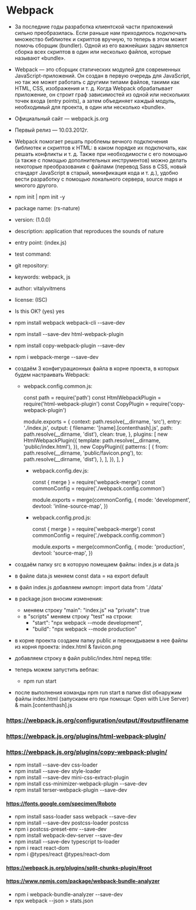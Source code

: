 # Webpack

- За последние годы разработка клиентской части приложений сильно преобразилась. Если раньше нам приходилось подключать множество библиотек и скриптов вручную, то теперь в этом может помочь сборщик (bundler). Одной из его важнейших задач является сборка всех скриптов в один или несколько файлов, которые называют «bundle».

- Webpack — это сборщик статических модулей для современных JavaScript-приложений. Он создан в первую очередь для JavaScript, но так же может работать с другими типами файлов, такими как HTML, CSS, изображения и т. д. Когда Webpack обрабатывает приложение, он строит граф зависимостей из одной или нескольких точек входа (entry points), а затем объединяет каждый модуль, необходимый для проекта, в один или несколько «bundle».

- Официальный сайт — webpack.js.org

- Первый релиз — 10.03.2012г.

- Webpack помогает решать проблемы вечного подключения библиотек и скриптов к HTML: в каком порядке их подключать, как решать конфликты и т. д. Также при необходимости с его помощью (а также с помощью дополнительных инструментов) можно делать некоторые преобразования с файлами (перевод Sass в CSS, новый стандарт JavaScript в старый, минификация кода и т. д.), удобно вести разработку с помощью локального сервера, source maps и многого другого.

- npm init | npm init -y

- package name: (rs-nature)
- version: (1.0.0)
- description: application that reproduces the sounds of nature
- entry point: (index.js)
- test command:
- git repository:
- keywords: webpack, js
- author: vitalyvitmens
- license: (ISC)
- Is this OK? (yes) yes

- npm install webpack webpack-cli --save-dev
- npm install --save-dev html-webpack-plugin
- npm install copy-webpack-plugin --save-dev
- npm i webpack-merge --save-dev

- создаём 3 конфигурационных файла в корне проекта, в которых будем настраивать Webpack:
  - webpack.config.common.js:

    const path = require('path')
    const HtmlWebpackPlugin = require('html-webpack-plugin')
    const CopyPlugin = require('copy-webpack-plugin')

    module.exports = {
      context: path.resolve(__dirname, 'src'),
      entry: './index.js',
      output: {
        filename: '[name].[contenthash].js',
        path: path.resolve(__dirname, 'dist'),
        clean: true,
      },
      plugins: [
        new HtmlWebpackPlugin({
          template: path.resolve(__dirname, 'public/index.html'),
        }),
        new CopyPlugin({
          patterns: [
            {
              from: path.resolve(__dirname, 'public/favicon.png'),
              to: path.resolve(__dirname, 'dist'),
            },
          ],
        }),
      ],
    }

    - webpack.config.dev.js:

      const { merge } = require('webpack-merge')
      const commonConfig = require('./webpack.config.common')

      module.exports = merge(commonConfig, {
        mode: 'development',
        devtool: 'inline-source-map',
      })

    - webpack.config.prod.js:

      const { merge } = require('webpack-merge')
      const commonConfig = require('./webpack.config.common')

      module.exports = merge(commonConfig, {
        mode: 'production',
        devtool: 'source-map',
      })

- создаём папку src в которую помещаем файлы: index.js и data.js
- в файле data.js меняем const data = на export default
- в файл index.js добавляем импорт: import data from './data'
- в package.json вносим изменения:
  - меняем строку "main": "index.js" на "private": true
  - в "scripts" меняем строку "test" на строки:
    - "start": "npx webpack --mode development",
    - "build": "npx webpack --mode production"
- в корне проекта создаем папку public и перекидываем в нее файлы из корня проекта: index.html & favicon.png
- добавляем строку в файл public/index.html перед title: <link rel="shoutcut icon" href="favicon.png" />
- теперь можем запустить вебпак:
  - npm run start
- после выполнения команды npm run start в папке dist обнаружим файлы index.html (запускаем его при помощи: Open with Live Server) & main.[contenthash].js

### https://webpack.js.org/configuration/output/#outputfilename

### https://webpack.js.org/plugins/html-webpack-plugin/

### https://webpack.js.org/plugins/copy-webpack-plugin/

- npm install --save-dev css-loader
- npm install --save-dev style-loader
- npm install --save-dev mini-css-extract-plugin
- npm install css-minimizer-webpack-plugin --save-dev
- npm install terser-webpack-plugin --save-dev

#### https://fonts.google.com/specimen/Roboto

- npm install sass-loader sass webpack --save-dev
- npm install --save-dev postcss-loader postcss
- npm i postcss-preset-env --save-dev
- npm install webpack-dev-server --save-dev
- npm install --save-dev typescript ts-loader
- npm i react react-dom
- npm i @types/react @types/react-dom

#### https://webpack.js.org/plugins/split-chunks-plugin/#root

#### https://www.npmjs.com/package/webpack-bundle-analyzer

- npm i webpack-bundle-analyzer --save-dev
- npx webpack --json > stats.json
